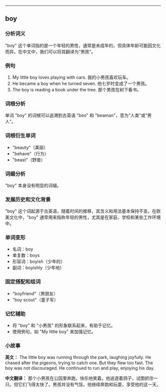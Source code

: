 
---------------
## boy
### 分析词义
"boy" 这个单词指的是一个年轻的男性，通常是未成年的，但具体年龄可能因文化而异。在中文中，我们可以将其翻译为“男孩”。

### 例句
1. My little boy loves playing with cars.
   我的小男孩喜欢玩车。
2. He became a boy when he turned seven.
   他七岁时变成了一个男孩。
3. The boy is reading a book under the tree.
   那个男孩在树下看书。

### 词根分析
单词 "boy" 的词根可以追溯到古英语 "beo" 和 "beaman"，意为“人类”或“男人”。

### 词根衍生单词
- "beauty"（美丽）
- "behave"（行为）
- "beast"（野兽）

### 词缀分析
"boy" 本身没有明显的词缀。

### 发展历史和文化背景
"boy" 这个词起源于古英语，随着时间的推移，其含义和用法基本保持不变。在欧美文化中，"boy" 通常用来指称年轻的男性，尤其是在家庭、学校和某些工作环境中。

### 单词变形
- 名词：boy
- 单复数：boys
- 形容词：boyish（少年的）
- 副词：boyishly（少年地）

### 固定搭配和组词
- "boyfriend"（男朋友）
- "boy scout"（童子军）

### 记忆辅助
- 将 "boy" 和 "小男孩" 的形象联系起来，有助于记忆。
- 使用例句，如 "My little boy" 来加强记忆。

### 小故事
**英文：**
The little boy was running through the park, laughing joyfully. He chased after the pigeons, trying to catch one. But they flew too fast. The boy was not discouraged. He continued to run and play, enjoying his day.

**中文翻译：**
那个小男孩在公园里奔跑，快乐地笑着。他追逐着鸽子，试图抓住一只。但它们飞得太快了。男孩并没有气馁。他继续奔跑和玩耍，享受他的这一天。

